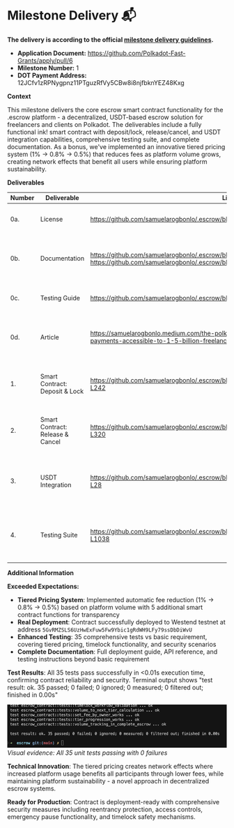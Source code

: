 # Milestone Delivery 📬

**The delivery is according to the official [milestone delivery guidelines](https://github.com/Polkadot-Fast-Grants/delivery/blob/master/delivery-guidelines.md).**

* **Application Document:** https://github.com/Polkadot-Fast-Grants/apply/pull/6
* **Milestone Number:** 1
* **DOT Payment Address:** 12JCfv1zRPNygpnz11PTguzRfVy5CBw8i8njfbknYEZ48Kxg

**Context**

This milestone delivers the core escrow smart contract functionality for the .escrow platform - a decentralized, USDT-based escrow solution for freelancers and clients on Polkadot. The deliverables include a fully functional ink! smart contract with deposit/lock, release/cancel, and USDT integration capabilities, comprehensive testing suite, and complete documentation. As a bonus, we've implemented an innovative tiered pricing system (1% → 0.8% → 0.5%) that reduces fees as platform volume grows, creating network effects that benefit all users while ensuring platform sustainability.

**Deliverables**

| Number | Deliverable | Link | Notes |
| ------------- | ------------- | ------------- |------------- |
| 0a. | License | https://github.com/samuelarogbonlo/.escrow/blob/809c74b/LICENSE | MIT/Apache 2.0 dual license (exceeds requirement) |
| 0b. | Documentation | https://github.com/samuelarogbonlo/.escrow/blob/809c74b/README.md <br/> https://github.com/samuelarogbonlo/.escrow/blob/809c74b/docs/API_REFERENCE.md | Comprehensive 304-line README + 14KB API reference with inline contract documentation |
| 0c. | Testing Guide | https://github.com/samuelarogbonlo/.escrow/blob/809c74b/README.md#development | Testing instructions in README, run with `cargo test` |
| 0d. | Article | https://samuelarogbonlo.medium.com/the-polkadot-advantage-making-blockchain-payments-accessible-to-1-5-billion-freelancers-4a11fb10b113 | Published technical article explaining .escrow platform and Polkadot advantages |
| 1. | Smart Contract: Deposit & Lock | https://github.com/samuelarogbonlo/.escrow/blob/809c74b/contracts/escrow/src/lib.rs#L199-L242 | `create_escrow()` function with USDT PSP22 integration, input validation, and event emission |
| 2. | Smart Contract: Release & Cancel | https://github.com/samuelarogbonlo/.escrow/blob/809c74b/contracts/escrow/src/lib.rs#L245-L320 | `complete_escrow()` and `cancel_escrow()` functions with 30-day timelock safety mechanism |
| 3. | USDT Integration | https://github.com/samuelarogbonlo/.escrow/blob/809c74b/contracts/escrow/src/lib.rs#L8-L28 | PSP22 interface implementation for secure USDT handling, allowance checking, and transfers |
| 4. | Testing Suite | https://github.com/samuelarogbonlo/.escrow/blob/809c74b/contracts/escrow/src/lib.rs#L605-L1038 | Comprehensive 35 unit tests covering all functions, edge cases, and security scenarios (100% pass rate) |

**Additional Information**

**Exceeded Expectations:**
- **Tiered Pricing System**: Implemented automatic fee reduction (1% → 0.8% → 0.5%) based on platform volume with 5 additional smart contract functions for transparency
- **Real Deployment**: Contract successfully deployed to Westend testnet at address `5GvRMZSLS6UzHwExFuw5Fw9Ybic1gRdWH9LFy79ssDbDiWvU`
- **Enhanced Testing**: 35 comprehensive tests vs basic requirement, covering tiered pricing, timelock functionality, and security scenarios
- **Complete Documentation**: Full deployment guide, API reference, and testing instructions beyond basic requirement

**Test Results**: All 35 tests pass successfully in <0.01s execution time, confirming contract reliability and security. Terminal output shows "test result: ok. 35 passed; 0 failed; 0 ignored; 0 measured; 0 filtered out; finished in 0.00s"

![Test Results](../tests.png)
*Visual evidence: All 35 unit tests passing with 0 failures*


**Technical Innovation**: The tiered pricing creates network effects where increased platform usage benefits all participants through lower fees, while maintaining platform sustainability - a novel approach in decentralized escrow systems.

**Ready for Production**: Contract is deployment-ready with comprehensive security measures including reentrancy protection, access controls, emergency pause functionality, and timelock safety mechanisms.